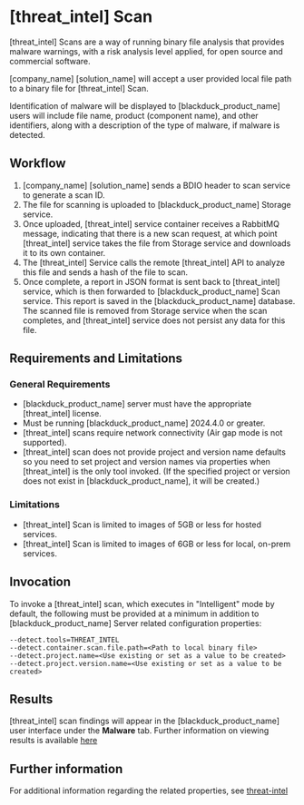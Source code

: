 # [threat_intel] Scan

[threat_intel] Scans are a way of running binary file analysis that provides malware warnings, with a risk analysis level applied, for open source and commercial software.

[company_name] [solution_name] will accept a user provided local file path to a binary file for [threat_intel] Scan.

Identification of malware will be displayed to [blackduck_product_name] users will include file name, product (component name), and other identifiers, along with a description of the type of malware, if malware is detected.

## Workflow

1. [company_name] [solution_name] sends a BDIO header to scan service to generate a scan ID.   
1. The file for scanning is uploaded to [blackduck_product_name] Storage service.   
1. Once uploaded, [threat_intel] service container receives a RabbitMQ message, indicating that there is a new scan request, at which point [threat_intel] service takes the file from Storage service and downloads it to its own container.   
1. The [threat_intel] Service calls the remote [threat_intel] API to analyze this file and sends a hash of the file to scan.   
1. Once complete, a report in JSON format is sent back to [threat_intel] service, which is then forwarded to [blackduck_product_name] Scan service. This report is saved in the [blackduck_product_name] database.   
<note type="note">The scanned file is removed from Storage service when the scan completes, and [threat_intel] service does not persist any data for this file.</note>

## Requirements and Limitations

### General Requirements
 * [blackduck_product_name] server must have the appropriate [threat_intel] license.
 * Must be running [blackduck_product_name] 2024.4.0 or greater.
 * [threat_intel] scans require network connectivity (Air gap mode is not supported).
 * [threat_intel] scan does not provide project and version name defaults so you need to set project and version names via properties when [threat_intel] is the only tool invoked. (If the specified project or version does not exist in [blackduck_product_name], it will be created.)
 
### Limitations
 * [threat_intel] Scan is limited to images of 5GB or less for hosted services.
 * [threat_intel] Scan is limited to images of 6GB or less for local, on-prem services.
 
## Invocation
To invoke a [threat_intel] scan, which executes in "Intelligent" mode by default, the following must be provided at a minimum in addition to [blackduck_product_name] Server related configuration properties:   
 ```
--detect.tools=THREAT_INTEL
--detect.container.scan.file.path=<Path to local binary file>
--detect.project.name=<Use existing or set as a value to be created>
--detect.project.version.name=<Use existing or set as a value to be created>
```
 
## Results

[threat_intel] scan findings will appear in the [blackduck_product_name] user interface under the **Malware** tab. Further information on viewing results is available [here](https://sig-product-docs.synopsys.com/bundle/bd-hub/page/ComponentDiscovery/aboutReversinglabsScanning.html)

## Further information
For additional information regarding the related properties, see [threat-intel](../properties/configuration/threat-intel.md)
